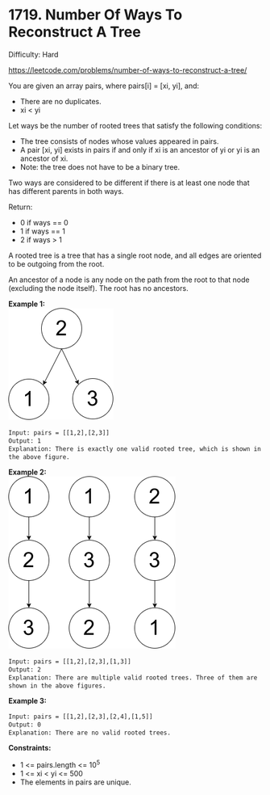 # 1719. Number Of Ways To Reconstruct A Tree

Difficulty: Hard

https://leetcode.com/problems/number-of-ways-to-reconstruct-a-tree/

You are given an array pairs, where pairs[i] = [xi, yi], and:

* There are no duplicates.
* xi < yi

Let ways be the number of rooted trees that satisfy the following conditions:

* The tree consists of nodes whose values appeared in pairs.
* A pair [xi, yi] exists in pairs if and only if xi is an ancestor of yi or yi is an ancestor of xi.
* Note: the tree does not have to be a binary tree.

Two ways are considered to be different if there is at least one node that has different parents in both ways.

Return:

* 0 if ways == 0
* 1 if ways == 1
* 2 if ways > 1

A rooted tree is a tree that has a single root node, and all edges are oriented to be outgoing from the root.

An ancestor of a node is any node on the path from the root to that node (excluding the node itself). The root has no ancestors.

**Example 1:**  
![ex1](ex1.png)
```
Input: pairs = [[1,2],[2,3]]
Output: 1
Explanation: There is exactly one valid rooted tree, which is shown in the above figure.
```

**Example 2:**  
![ex2](ex2.png)
```
Input: pairs = [[1,2],[2,3],[1,3]]
Output: 2
Explanation: There are multiple valid rooted trees. Three of them are shown in the above figures.
```

**Example 3:**
```
Input: pairs = [[1,2],[2,3],[2,4],[1,5]]
Output: 0
Explanation: There are no valid rooted trees.
```

**Constraints:**

* 1 <= pairs.length <= 10<sup>5</sup>
* 1 <= xi < yi <= 500
* The elements in pairs are unique.
